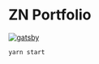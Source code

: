 # ZN Portfolio

[![gatsby](https://img.shields.io/badge/Built%20with-Gatsby-blueviolet)](https://www.gatsbyjs.com/)

`yarn start`
